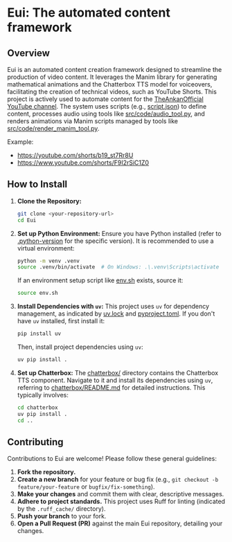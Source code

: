 # Eui: The automated content framework

## Overview
Eui is an automated content creation framework designed to streamline the production of video content. It leverages the Manim library for generating mathematical animations and the Chatterbox TTS model for voiceovers, facilitating the creation of technical videos, such as YouTube Shorts. This project is actively used to automate content for the [TheAnkanOfficial YouTube channel](https://www.youtube.com/@TheAnkanOfficial). The system uses scripts (e.g., [script.json](script.json)) to define content, processes audio using tools like [src/code/audio_tool.py](src/code/audio_tool.py), and renders animations via Manim scripts managed by tools like [src/code/render_manim_tool.py](src/code/render_manim_tool.py).

Example:
- https://youtube.com/shorts/b19_st7Rr8U
- https://www.youtube.com/shorts/F9I2rSiC1Z0

## How to Install

1.  **Clone the Repository:**
    ```bash
    git clone <your-repository-url>
    cd Eui
    ```

2.  **Set up Python Environment:**
    Ensure you have Python installed (refer to [.python-version](.python-version) for the specific version). It is recommended to use a virtual environment:
    ```bash
    python -m venv .venv
    source .venv/bin/activate  # On Windows: .\.venv\Scripts\activate
    ```
    If an environment setup script like [env.sh](env.sh) exists, source it:
    ```bash
    source env.sh
    ```

3.  **Install Dependencies with `uv`:**
    This project uses `uv` for dependency management, as indicated by [uv.lock](uv.lock) and [pyproject.toml](pyproject.toml).
    If you don't have `uv` installed, first install it:
    ```bash
    pip install uv
    ```
    Then, install project dependencies using `uv`:
    ```bash
    uv pip install .
    ```

4.  **Set up Chatterbox:**
    The [chatterbox/](chatterbox/) directory contains the Chatterbox TTS component. Navigate to it and install its dependencies using `uv`, referring to [chatterbox/README.md](chatterbox/README.md) for detailed instructions. This typically involves:
    ```bash
    cd chatterbox
    uv pip install .
    cd ..
    ```

## Contributing
Contributions to Eui are welcome! Please follow these general guidelines:

1.  **Fork the repository.**
2.  **Create a new branch** for your feature or bug fix (e.g., `git checkout -b feature/your-feature` or `bugfix/fix-something`).
3.  **Make your changes** and commit them with clear, descriptive messages.
4.  **Adhere to project standards.** This project uses Ruff for linting (indicated by the `.ruff_cache/` directory).
5.  **Push your branch** to your fork.
6.  **Open a Pull Request (PR)** against the main Eui repository, detailing your changes.
